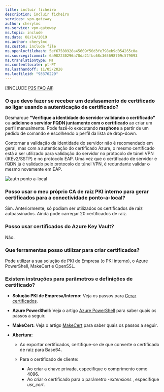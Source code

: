 ```yaml
---
title: incluir ficheiro
description: incluir ficheiro
services: vpn-gateway
author: cherylmc
ms.service: vpn-gateway
ms.topic: include
ms.date: 08/14/2019
ms.author: cherylmc
ms.custom: include file
ms.openlocfilehash: 5ef67580928a45609f50d3fe798eb9d054265c0a
ms.sourcegitcommit: 6a902230296a78da21fbc68c365698709c579093
ms.translationtype: MT
ms.contentlocale: pt-PT
ms.lasthandoff: 11/05/2020
ms.locfileid: "93376229"
---
```

[!INCLUDE [P2S FAQ All](vpn-gateway-faq-p2s-all-include.md)]

### <a name="what-should-i-do-if-im-getting-a-certificate-mismatch-when-connecting-using-certificate-authentication"></a>O que devo fazer se receber um desfasamento de certificado ao ligar usando a autenticação de certificado?

Desmarque **"Verifique a identidade do servidor validando o certificado"** ou **adicione o servidor FQDN juntamente com o certificado** ao criar um perfil manualmente. Pode fazê-lo executando **rasphone** a partir de um pedido de comando e escolhendo o perfil da lista de drop-down.

Contornar a validação da identidade do servidor não é recomendado em geral, mas com a autenticação do certificado Azure, o mesmo certificado está a ser utilizado para validação do servidor no protocolo de túnel VPN (IKEv2/SSTP) e no protocolo EAP. Uma vez que o certificado de servidor e fQDN já é validado pelo protocolo de túnel VPN, é redundante validar o mesmo novamente em EAP.

![auth ponto a-local](./media/vpn-gateway-faq-p2s-all-include/servercert.png "Certificado de Servidor")

### <a name="can-i-use-my-own-internal-pki-root-ca-to-generate-certificates-for-point-to-site-connectivity"></a>Posso usar o meu próprio CA de raiz PKI interno para gerar certificados para a conectividade ponto-a-local?

Sim. Anteriormente, só podiam ser utilizados os certificados de raiz autoassinados. Ainda pode carregar 20 certificados de raiz.

### <a name="can-i-use-certificates-from-azure-key-vault"></a>Posso usar certificados do Azure Key Vault?

Não.

### <a name="what-tools-can-i-use-to-create-certificates"></a>Que ferramentas posso utilizar para criar certificados?

Pode utilizar a sua solução de PKI de Empresa (o PKI interno), o Azure PowerShell, MakeCert e OpenSSL.

### <a name="are-there-instructions-for-certificate-settings-and-parameters"></a><a name="certsettings"></a>Existem instruções para parâmetros e definições de certificado?

* **Solução PKI de Empresa/Interno:** Veja os passos para [Gerar certificados](../articles/vpn-gateway/vpn-gateway-howto-point-to-site-resource-manager-portal.md#generatecert).

* **Azure PowerShell:** Veja o artigo [Azure PowerShell](../articles/vpn-gateway/vpn-gateway-certificates-point-to-site.md) para saber quais os passos a seguir.

* **MakeCert:** Veja o artigo [MakeCert](../articles/vpn-gateway/vpn-gateway-certificates-point-to-site-makecert.md) para saber quais os passos a seguir.

* **Abertura:** 

    * Ao exportar certificados, certifique-se de que converte o certificado de raiz para Base64.

    * Para o certificado de cliente:

      * Ao criar a chave privada, especifique o comprimento como 4096.
      * Ao criar o certificado para o parâmetro *-extensions* , especifique *usr_cert*.
